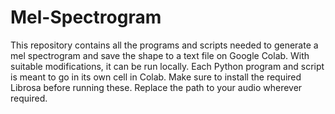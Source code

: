 # Mel-Spectrogram

This repository contains all the programs and scripts needed to generate a mel spectrogram and save the shape to a text file on Google Colab. With suitable modifications, it can be run locally. Each Python program and script is meant to go in its own cell in Colab. Make sure to install the required Librosa before running these. Replace the path to your audio wherever required. 
